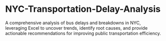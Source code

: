 # NYC-Transportation-Delay-Analysis
A comprehensive analysis of bus delays and breakdowns in NYC, leveraging Excel to uncover trends, identify root causes, and provide actionable recommendations for improving public transportation efficiency.
